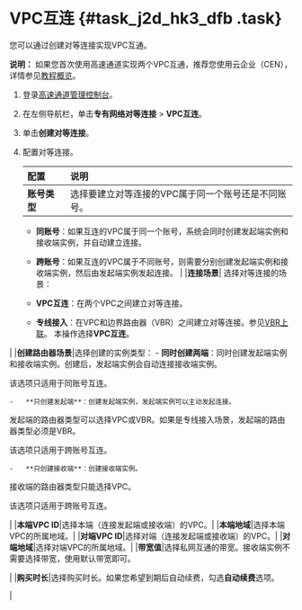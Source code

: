 # VPC互连 {#task_j2d_hk3_dfb .task}

您可以通过创建对等连接实现VPC互通。

**说明：** 如果您首次使用高速通道实现两个VPC互通，推荐您使用云企业（CEN），详情参见[教程概览](../../../../../intl.zh-CN/快速入门/教程概览.md#)。

1.  登录[高速通道管理控制台](https://expressconnectnext.console.aliyun.com)。 
2.  在左侧导航栏，单击**专有网络对等连接** \> **VPC互连**。 
3.  单击**创建对等连接**。 
4.  配置对等连接。 

    |配置|说明|
    |:-|:-|
    |**账号类型**| 选择要建立对等连接的VPC属于同一个账号还是不同账号。

    -   **同账号**：如果互连的VPC属于同一个账号，系统会同时创建发起端实例和接收端实例，并自动建立连接。
    -   **跨账号**：如果互连的VPC属于不同账号，则需要分别创建发起端实例和接收端实例，然后由发起端实例发起连接。
 |
    |**连接场景**| 选择对等连接的场景：

    -   **VPC互连**：在两个VPC之间建立对等连接。
    -   **专线接入**：在VPC和边界路由器（VBR）之间建立对等连接。参见[VBR上联](intl.zh-CN/用户指南/对等连接/VBR上联.md#)。
 本操作选择**VPC互连**。

 |
    |**创建路由器场景**|选择创建的实例类型：    -   **同时创建两端**：同时创建发起端实例和接收端实例。创建后，发起端实例会自动连接接收端实例。

该选项只适用于同账号互连。

    -   **只创建发起端**：创建发起端实例，发起端实例可以主动发起连接。

发起端的路由器类型可以选择VPC或VBR。如果是专线接入场景，发起端的路由器类型必须是VBR。

该选项只适用于跨账号互连。

    -   **只创建接收端**：创建接收端实例。

接收端的路由器类型只能选择VPC。

该选项只适用于跨账号互连。

|
    |**本端VPC ID**|选择本端（连接发起端或接收端）的VPC。|
    |**本端地域**|选择本端VPC的所属地域。|
    |**对端VPC ID**|选择对端（连接发起端或接收端）的VPC。|
    |**对端地域**|选择对端VPC的所属地域。|
    |**带宽值**|选择私网互通的带宽。接收端实例不需要选择带宽，使用默认带宽即可。

|
    |**购买时长**|选择购买时长。如果您希望到期后自动续费，勾选**自动续费**选项。

|


